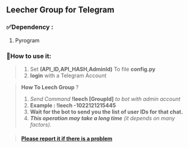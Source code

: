## Leecher Group for Telegram 


### ✅Dependency :

1.  Pyrogram 

### 🔴How to use it:

> 1.  Set **(API\_ID,API\_HASH,AdminId)** To file **config.py**
> 2.  **login** with a Telegram Account

> **How To Leech Group** ?
> 
> 1.  _Send Command_ **!leech \[GroupId\]** _to bot with admin account_ 
> 2.  **Example : !leech -1022121215445**
> 3.  **Wait for the bot to send you the list of user IDs for that chat.**
> 4.  _**This operation may take a long time** (it depends on many factors)._

> #### [Please report it if there is a problem](https://github.com/miticyber/LeecherBot/issues)
